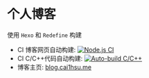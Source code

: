 # 个人博客
使用 `Hexo` 和 `Redefine` 构建

- CI 博客网页自动构建: [![Node.js CI](https://github.com/Cai1Hsu/blog/actions/workflows/ci.yml/badge.svg)](https://github.com/Cai1Hsu/blog/actions/workflows/ci.yml)
- CI C/C++代码自动构建: [![Auto-build C/C++](https://github.com/Cai1Hsu/blog/actions/workflows/build.yml/badge.svg)](https://github.com/Cai1Hsu/blog/actions/workflows/build.yml)
- 博客主页: [blog.cai1hsu.me](https://blog.cai1hsu.me/)
